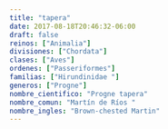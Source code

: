 ```yaml
---
title: "tapera"
date: 2017-08-18T20:46:32-06:00
draft: false
reinos: ["Animalia"]
divisiones: ["Chordata"]
clases: ["Aves"]
ordenes: ["Passeriformes"]
familias: ["Hirundinidae "]
generos: ["Progne"]
nombre_cientifico: "Progne tapera"
nombre_comun: "Martín de Ríos "
nombre_ingles: "Brown-chested Martin"
---
```

